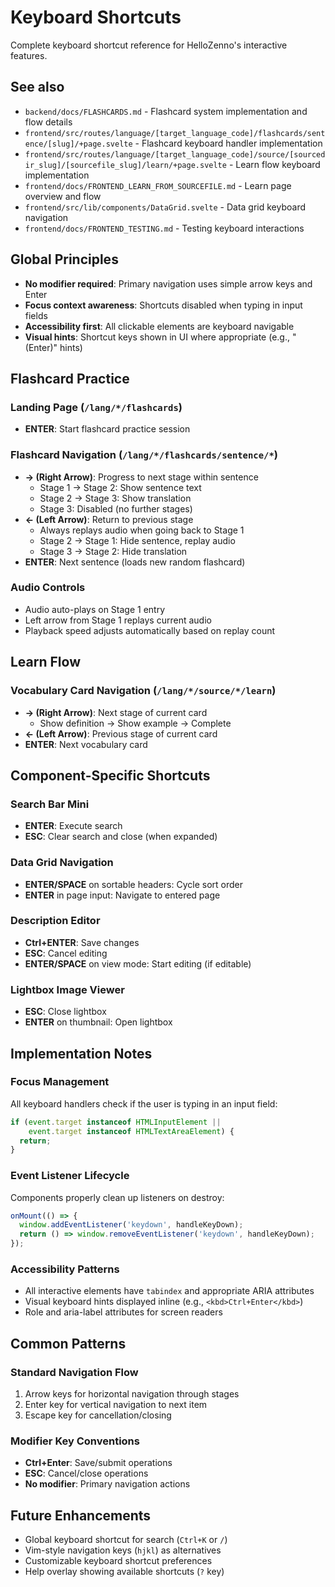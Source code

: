 # Keyboard Shortcuts

Complete keyboard shortcut reference for HelloZenno's interactive features.

## See also

- `backend/docs/FLASHCARDS.md` - Flashcard system implementation and flow details
- `frontend/src/routes/language/[target_language_code]/flashcards/sentence/[slug]/+page.svelte` - Flashcard keyboard handler implementation
- `frontend/src/routes/language/[target_language_code]/source/[sourcedir_slug]/[sourcefile_slug]/learn/+page.svelte` - Learn flow keyboard implementation
- `frontend/docs/FRONTEND_LEARN_FROM_SOURCEFILE.md` - Learn page overview and flow
- `frontend/src/lib/components/DataGrid.svelte` - Data grid keyboard navigation
- `frontend/docs/FRONTEND_TESTING.md` - Testing keyboard interactions

## Global Principles

- **No modifier required**: Primary navigation uses simple arrow keys and Enter
- **Focus context awareness**: Shortcuts disabled when typing in input fields
- **Accessibility first**: All clickable elements are keyboard navigable
- **Visual hints**: Shortcut keys shown in UI where appropriate (e.g., "(Enter)" hints)

## Flashcard Practice

### Landing Page (`/lang/*/flashcards`)
- **ENTER**: Start flashcard practice session

### Flashcard Navigation (`/lang/*/flashcards/sentence/*`)
- **→ (Right Arrow)**: Progress to next stage within sentence
  - Stage 1 → Stage 2: Show sentence text
  - Stage 2 → Stage 3: Show translation
  - Stage 3: Disabled (no further stages)
- **← (Left Arrow)**: Return to previous stage
  - Always replays audio when going back to Stage 1
  - Stage 2 → Stage 1: Hide sentence, replay audio
  - Stage 3 → Stage 2: Hide translation
- **ENTER**: Next sentence (loads new random flashcard)

### Audio Controls
- Audio auto-plays on Stage 1 entry
- Left arrow from Stage 1 replays current audio
- Playback speed adjusts automatically based on replay count

## Learn Flow

### Vocabulary Card Navigation (`/lang/*/source/*/learn`)
- **→ (Right Arrow)**: Next stage of current card
  - Show definition → Show example → Complete
- **← (Left Arrow)**: Previous stage of current card
- **ENTER**: Next vocabulary card

## Component-Specific Shortcuts

### Search Bar Mini
- **ENTER**: Execute search
- **ESC**: Clear search and close (when expanded)

### Data Grid Navigation
- **ENTER/SPACE** on sortable headers: Cycle sort order
- **ENTER** in page input: Navigate to entered page

### Description Editor
- **Ctrl+ENTER**: Save changes
- **ESC**: Cancel editing
- **ENTER/SPACE** on view mode: Start editing (if editable)

### Lightbox Image Viewer
- **ESC**: Close lightbox
- **ENTER** on thumbnail: Open lightbox

## Implementation Notes

### Focus Management
All keyboard handlers check if the user is typing in an input field:
```javascript
if (event.target instanceof HTMLInputElement ||
    event.target instanceof HTMLTextAreaElement) {
  return;
}
```

### Event Listener Lifecycle
Components properly clean up listeners on destroy:
```javascript
onMount(() => {
  window.addEventListener('keydown', handleKeyDown);
  return () => window.removeEventListener('keydown', handleKeyDown);
});
```

### Accessibility Patterns
- All interactive elements have `tabindex` and appropriate ARIA attributes
- Visual keyboard hints displayed inline (e.g., `<kbd>Ctrl+Enter</kbd>`)
- Role and aria-label attributes for screen readers

## Common Patterns

### Standard Navigation Flow
1. Arrow keys for horizontal navigation through stages
2. Enter key for vertical navigation to next item
3. Escape key for cancellation/closing

### Modifier Key Conventions
- **Ctrl+Enter**: Save/submit operations
- **ESC**: Cancel/close operations
- **No modifier**: Primary navigation actions

## Future Enhancements

- Global keyboard shortcut for search (`Ctrl+K` or `/`)
- Vim-style navigation keys (`hjkl`) as alternatives
- Customizable keyboard shortcut preferences
- Help overlay showing available shortcuts (`?` key)